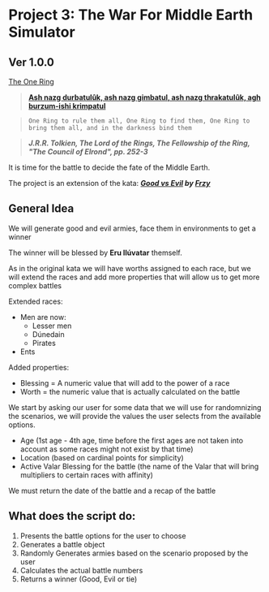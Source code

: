 # Project 3: The War For Middle Earth Simulator
## Ver 1.0.0

[The One Ring](https://upload.wikimedia.org/wikipedia/commons/transcoded/5/50/The_one_ring.ogg/The_one_ring.ogg.mp3)

> **[Ash nazg durbatulûk, ash nazg gimbatul, ash nazg thrakatulûk, agh burzum-ishi krimpatul](https://youtu.be/u8si0lokhj0?t=26)**


>`One Ring to rule them all, One Ring to find them, One Ring to bring them all, and in the darkness bind them`

> ***J.R.R. Tolkien, The Lord of the Rings, The Fellowship of the Ring, "The Council of Elrond", pp. 252-3***

It is time for the battle to decide the fate of the Middle Earth.

The project is an extension of the kata: ***[Good vs Evil](https://shorturl.at/EVtDo) by [Frzy](https://www.codewars.com/users/Frzy)***

## General Idea

We will generate good and evil armies, face them in environments to  get a winner

The winner will be blessed by **Eru Ilúvatar** themself.

As in the original kata we will have worths assigned to each race, but we will extend the races and add more properties that will allow us to get more complex battles

Extended races:
* Men are now:
    * Lesser men
    * Dúnedain
    * Pirates
* Ents

Added properties:
* Blessing =  A numeric value that will add to the power of a race
* Worth = the numeric value that is actually calculated on the battle

We start by asking our user for some data that we will use for randomnizing the scenarios, we will provide the values the user selects from the available options.

* Age (1st age - 4th age, time before the first ages are not taken into account as some races might not exist by that time)
* Location (based on cardinal points for simplicity)
* Active Valar Blessing for the battle (the name of the Valar that will bring multipliers to certain races with affinity)

We must return the date of the battle and a recap of the battle

## What does the script do:

1. Presents the battle options for the user to choose
1. Generates a battle object
1. Randomly Generates armies based on the scenario proposed by the user
1. Calculates the actual battle numbers
1. Returns a winner (Good, Evil or tie)


